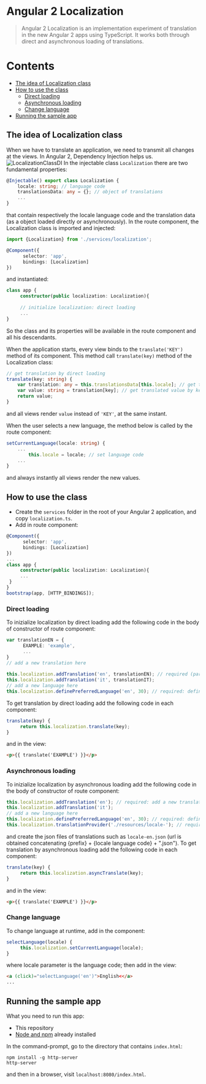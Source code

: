 # Angular 2 Localization
> Angular 2 Localization is an implementation experiment of translation in the new Angular 2 apps using TypeScript.
> It works both through direct and asynchronous loading of translations.

# Contents
* [The idea of Localization class](#the-idea-of-localization-class)
* [How to use the class](#how-to-use-the-class)
    * [Direct loading](#direct-loading)
    * [Asynchronous loading](#asynchronous-loading)
    * [Change language](#change-language)
* [Running the sample app](#running-the-sample-app)

## The idea of Localization class
When we have to translate an application, we need to transmit all changes at the views. In Angular 2, Dependency Injection helps us.
![LocalizationClassDI](http://www.seerobertodevelop.net/Content/Images/Blog/LocalizationClassDI.jpg)
In the injectable class `Localization` there are two fundamental properties:
```TypeScript
@Injectable() export class Localization {
    locale: string; // language code    
    translationsData: any = {}; // object of translations
    ...
}   
```
that contain respectively the locale language code and the translation data (as a object loaded directly or asynchronously).
In the route component, the Localization class is imported and injected:
```TypeScript
import {Localization} from './services/localization';

@Component({
      selector: 'app',
      bindings: [Localization] 
})
```
and instantiated:
```TypeScript
class app {
     constructor(public localization: Localization){
     
     // initialize localization: direct loading
     ...
}
```
So the class and its properties will be available in the route component and all his descendants.

When the application starts, every view binds to the `translate('KEY')` method of its component.
This method call `translate(key)` method of the Localization class:
```TypeScript
// get translation by direct loading
translate(key: string) {
    var translation: any = this.translationsData[this.locale]; // get translations by locale       
    var value: string = translation[key]; // get translated value by key
    return value;
}
```
and all views render `value` instead of `'KEY'`, at the same instant.

When the user selects a new language, the method below is called by the route component:
```TypeScript
setCurrentLanguage(locale: string) {
    ...     
        this.locale = locale; // set language code
    ...
}
```
and always instantly all views render the new values.

## How to use the class
- Create the `services` folder in the root of your Angular 2 application, and copy `localization.ts`.
- Add in route component:
```TypeScript
@Component({
      selector: 'app',
      bindings: [Localization] 
})
...
class app {
     constructor(public localization: Localization){
     ...
 }
}
bootstrap(app, [HTTP_BINDINGS]);
```

### Direct loading
To inizialize localization by direct loading add the following code in the body of constructor of route component:
```TypeScript
var translationEN = {
      EXAMPLE: 'example',
      ...
}
// add a new translation here
 
this.localization.addTranslation('en', translationEN); // required (parameters: language, translation)
this.localization.addTranslation('it', translationIT);
// add a new language here 
this.localization.definePreferredLanguage('en', 30); // required: define preferred language (parameter: default language, expires (No days) - if omitted, the cookie becomes a session cookie)
```
To get translation by direct loading add the following code in each component:
```TypeScript
translate(key) {
     return this.localization.translate(key);
}
```
and in the view:
```Html
<p>{{ translate('EXAMPLE') }}</p>
```

### Asynchronous loading
To inizialize localization by asynchronous loading add the following code in the body of constructor of route component:
```TypeScript
this.localization.addTranslation('en'); // required: add a new translations (parameter: a new language) 
this.localization.addTranslation('it');
// add a new language here 
this.localization.definePreferredLanguage('en', 30); // required: define preferred language (parameter: default language, expires (No days) - if omitted, the cookie becomes a session cookie)
this.localization.translationProvider('./resources/locale-'); // required: initialize translation provider (parameter: path prefix)
```
and create the json files of translations such as `locale-en.json` (url is obtained concatenating {prefix} + {locale language code} + ".json").
To get translation by asynchronous loading add the following code in each component:
```TypeScript
translate(key) {
     return this.localization.asyncTranslate(key);
}
```
and in the view:
```Html
<p>{{ translate('EXAMPLE') }}</p>
```

### Change language
To change language at runtime, add in the component:
```TypeScript
selectLanguage(locale) {
     this.localization.setCurrentLanguage(locale);
}
```
where locale parameter is the language code; then add in the view:
```Html
<a (click)="selectLanguage('en')">English<</a>
...
```

## Running the sample app
What you need to run this app:
- This repository
- [Node and npm](https://nodejs.org) already installed

In the command-prompt, go to the directory that contains `index.html`:
```
npm install -g http-server
http-server
```
and then in a browser, visit `localhost:8080/index.html`.